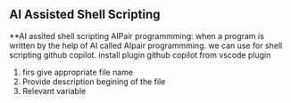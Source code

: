 ## AI Assisted Shell Scripting


**AI assited shell scripting
AIPair programmming: when a program is written by the help of  AI called AIpair programmming.
we can use for shell scripting github copilot.
install plugin github copilot from vscode plugin

  1. firs give appropriate file name
  2. Provide description begining of the file
  3. Relevant variable